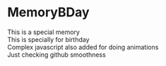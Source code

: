 # MemoryBDay
This is a special memory
<br>
This is specially for birthday <br>
Complex javascript also added for doing animations <br>
Just checking github smoothness
